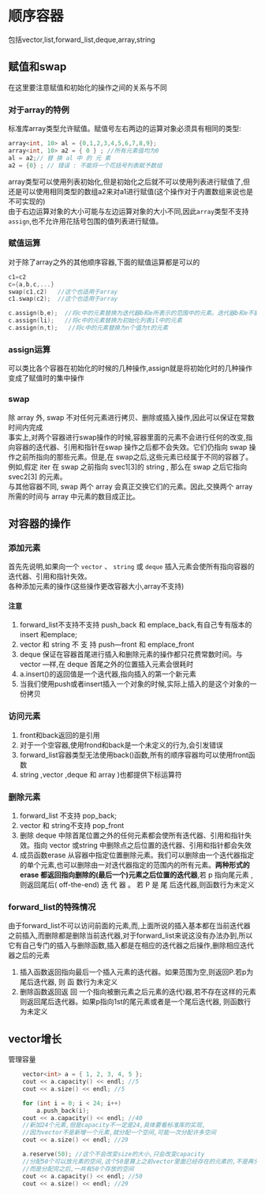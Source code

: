 # 顺序容器

包括vector,list,forward_list,deque,array,string

## 赋值和swap

在这里要注意赋值和初始化的操作之间的关系与不同

### 对于array的特例

标准库array类型允许赋值。赋值号左右两边的运算对象必须具有相同的类型:

```.cpp
array<int, 10> al = {0,1,2,3,4,5,6,7,8,9};
array<int, 10> a2 = { 0 } ; //所有元素值均为0
al = a2;// 替 换 al 中 的 元 素
a2 = {0} ; // 错误 : 不能将一个花括号列表賦予数组
```

array类型可以使用列表初始化,但是初始化之后就不可以使用列表进行赋值了,但还是可以使用相同类型的数组a2来对a1进行赋值(这个操作对于内置数组来说也是不可实现的)  
由于右边运算对象的大小可能与左边运算对象的大小不同,因此`array`类型不支持`assign`,也不允许用花括号包围的值列表进行赋值。

### 赋值运算

对于除了array之外的其他顺序容器,下面的赋值运算都是可以的

```.cpp
c1=c2
c={a,b,c,...}
swap(c1,c2)   //这个也适用于array
c1.swap(c2);  //这个也适用于array

c.assign(b,e);  //将c中的元素替换为迭代器b和e所表示的范围中的元素。迭代器b和e不能指向seq中的元素
c.assign(li);   //将c中的元素替换为初始化列表il中的元素
c.assign(n,t);   //将c中的元素替换为n个值为t的元素
```

### assign运算

可以类比各个容器在初始化的时候的几种操作,assign就是将初始化时的几种操作变成了赋值时的集中操作

### swap

除 array 外, swap 不对任何元素进行拷贝、删除或插入操作,因此可以保证在常数时间内完成  
事实上,对两个容器进行swap操作的时候,容器里面的元素不会进行任何的改变,指向容器的迭代器、引用和指针在swap 操作之后都不会失效。它们仍指向 swap 操作之前所指向的那些元素。但是,在 swap之后,这些元素已经属于不同的容器了。例如,假定 iter 在 swap 之前指向 svec1[3]的 string , 那么在 swap 之后它指向 svec2[3] 的元素。  
与其他容器不同, swap 两个 array 会真正交换它们的元素。因此,交换两个 array所需的时间与 array 中元素的数目成正比。

## 对容器的操作

### 添加元素

首先先说明,如果向一个 `vector` 、 `string` 或 `deque` 插入元素会使所有指向容器的迭代器、引用和指针失效。  
各种添加元素的操作(这些操作更改容器大小,array不支持)  

#### 注意

1. forward_list不支持不支持 push_back 和 emplace_back,有自己专有版本的 insert 和emplace;
2. vector 和 string 不 支 持 push—front 和 emplace_front
3. deque 保证在容器首尾进行插入和删除元素的操作都只花费常数时间。与 vector —样,在 deque 首尾之外的位置插入元素会很耗时
4. a.insert()的返回值是一个迭代器,指向插入的第一个新元素
5. 当我们使用push或者insert插入一个对象的时候,实际上插入的是这个对象的一份拷贝

### 访问元素

1. front和back返回的是引用
2. 对于一个空容器,使用frond和back是一个未定义的行为,会引发错误
3. forward_list容器类型无法使用back()函数,所有的顺序容器均可以使用front函数
4. string ,vector ,deque 和 array )也都提供下标运算符

### 删除元素

1. forward_list 不支持 pop_back;
2. vector 和 string不支持 pop_front
3. 删除 deque 中除首尾位置之外的任何元素都会使所有迭代器、引用和指针失效。指向 vector 或string 中删除点之后位置的迭代器、引用和指针都会失效
4. 成员函数erase 从容器中指定位置删除元素。我们可以删除由一个迭代器指定的单个元素,也可以删除由一对迭代器指定的范围内的所有元素。**两种形式的 erase 都返回指向删除的(最后一个)元素之后位置的迭代器**,若 p 指向尾元素 , 则返回尾后( off-the-end) 迭 代 器 。 若 P 是 尾 后迭代器,则函数行为未定义

### forward_list的特殊情况

由于forward_list不可以访问前面的元素,而,上面所说的插入基本都在当前迭代器之前插入,而删除都是删除当前迭代器,对于forward_list来说这没有办法办到,所以它有自己专门的插入与删除函数,插入都是在相应的迭代器之后操作,删除相应迭代器之后的元素  

1. 插入函数返回指向最后一个插入元素的迭代器。如果范围为空,则返回P.若p为尾后迭代器, 则 函 数行为未定义
2. 删除函数返回返 回 一个指向被删元素之后元素的迭代)器,若不存在这样的元素则返回尾后迭代器。如果p指向1st的尾元素或者是一个尾后迭代器, 则函数行为未定义

## vector增长

管理容量

```.cpp
    vector<int> a = { 1, 2, 3, 4, 5 };
    cout << a.capacity() << endl; //5
    cout << a.size() << endl; //5

    for (int i = 0; i < 24; i++)
        a.push_back(i);
    cout << a.capacity() << endl; //40
    //新加24个元素,但是capacity不一定是24,具体要看标准库的实现,
    //因为vector不是新增一个元素,就分配一个空间,可能一次分配许多空间
    cout << a.size() << endl; //29

    a.reserve(50); //这个不会改变size的大小,只会改变capacity
    //分配50个可以放元素的空间,这个50是算上之前vector里面已经存在的元素的,不是再分配50个
    //而是分配完之后,一共有50个存放的空间
    cout << a.capacity() << endl; //50
    cout << a.size() << endl; //29
```